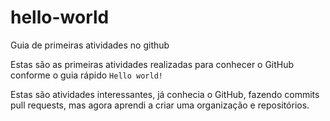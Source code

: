 # hello-world
Guia de primeiras atividades no github


Estas são as primeiras atividades realizadas para conhecer o GitHub conforme o guia rápido `Hello world!`

Estas são atividades interessantes, já conhecia o GitHub, fazendo commits pull requests, mas agora aprendi a criar uma organização e repositórios.
